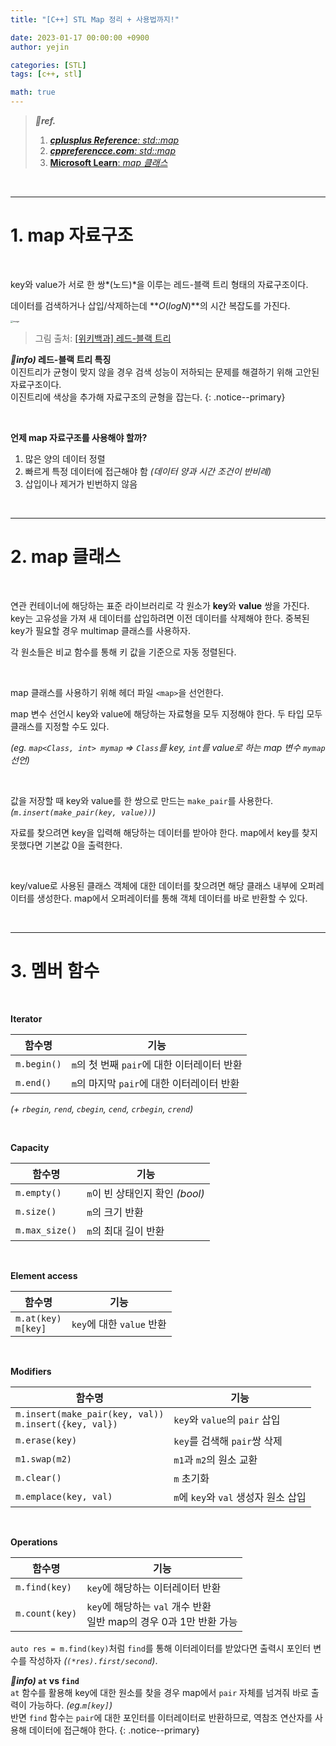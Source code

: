 ```yaml
---
title: "[C++] STL Map 정리 + 사용법까지!"

date: 2023-01-17 00:00:00 +0900
author: yejin

categories: [STL]
tags: [c++, stl]

math: true
---
```




> ***💚ref.***
>
> 1.  [***cplusplus Reference**: std::map*](https://cplusplus.com/reference/map/map/)
> 1.  [***cppreferencce.com**: std::map*](https://en.cppreference.com/w/cpp/container/map)
> 2.  [**Microsoft Learn**: *map 클래스*](https://learn.microsoft.com/ko-kr/cpp/standard-library/map-class?view=msvc-170)

<br>

---

# **1. map 자료구조**

<br>

key와 value가 서로 한 쌍*(노드)*을 이루는 레드-블랙 트리 형태의 자료구조이다.

데이터를 검색하거나 삽입/삭제하는데  **$O(log N)$**의 시간 복잡도를 가진다.

<img src="https://user-images.githubusercontent.com/93882395/213876105-0b9239ff-7be9-4b08-89bd-68502703281e.png" alt="image" style="zoom: 25%;" /> 

>   그림 출처: [[위키백과] 레드-블랙 트리](https://ko.wikipedia.org/wiki/%EB%A0%88%EB%93%9C-%EB%B8%94%EB%9E%99_%ED%8A%B8%EB%A6%AC)

***👀info)* 레드-블랙 트리 특징**<br>이진트리가 균형이 맞지 않을 경우 검색 성능이 저하되는 문제를 해결하기 위해 고안된 자료구조이다.<br>이진트리에 색상을 추가해 자료구조의 균형을 잡는다.
{: .notice--primary}

<br>

**언제 map 자료구조를 사용해야 할까?**

1.   많은 양의 데이터 정렬
2.   빠르게 특정 데이터에 접근해야 함 *(데이터 양과 시간 조건이 반비례)*
3.   삽입이나 제거가 빈번하지 않음

<br>

---

# **2. map 클래스**

<br>

연관 컨테이너에 해당하는 표준 라이브러리로 각 원소가 **key**와 **value** 쌍을 가진다. key는 고유성을 가져 새 데이터를 삽입하려면 이전 데이터를 삭제해야 한다. 중복된 key가 필요할 경우  multimap 클래스를 사용하자.

각 원소들은 비교 함수를 통해 키 값을 기준으로 자동 정렬된다.

<br>

map 클래스를 사용하기 위해 헤더 파일 `<map>`을 선언한다.

map 변수 선언시 key와 value에 해당하는 자료형을 모두 지정해야 한다. 두 타입 모두 클래스를 지정할 수도 있다.

*(eg. `map<Class, int> mymap` => `Class`를 key, `int`를 value로 하는 map 변수 `mymap` 선언)*

<br>

값을 저장할 때 key와 value를 한 쌍으로 만드는 `make_pair`를 사용한다. *(`m.insert(make_pair(key, value))`)*

자료를 찾으려면 key을 입력해 해당하는 데이터를 받아야 한다. map에서 key를 찾지 못했다면 기본값 0을 출력한다.

<br>

key/value로 사용된 클래스 객체에 대한 데이터를 찾으려면 해당 클래스 내부에 오퍼레이터를 생성한다. map에서 오퍼레이터를 통해 객체 데이터를 바로 반환할 수 있다.

<br>

---

# **3. 멤버 함수**

<br>

**Iterator**

| 함수명      | 기능                                        |
| ----------- | ------------------------------------------- |
| `m.begin()` | `m`의 첫 번째 `pair`에 대한 이터레이터 반환 |
| `m.end()`   | `m`의 마지막 `pair`에 대한 이터레이터 반환  |

*(+ `rbegin`, `rend`, `cbegin`, `cend`, `crbegin`, `crend`)*

<br>

**Capacity**

| 함수명         | 기능                            |
| -------------- | ------------------------------- |
| `m.empty()`    | `m`이 빈 상태인지 확인 *(bool)* |
| `m.size()`     | `m`의 크기 반환                 |
| `m.max_size()` | `m`의 최대 길이 반환            |

<br>

**Element access**

| 함수명                  | 기능                      |
| ----------------------- | ------------------------- |
| `m.at(key)`<br>`m[key]` | `key`에 대한 `value` 반환 |

<br>

**Modifiers**

| 함수명                                                    | 기능                                 |
| --------------------------------------------------------- | ------------------------------------ |
| `m.insert(make_pair(key, val))`<br>`m.insert({key, val})` | `key`와 `value`의 `pair` 삽입        |
| `m.erase(key)`                                            | `key`를 검색해 `pair`쌍 삭제         |
| `m1.swap(m2)`                                             | `m1`과 `m2`의 원소 교환              |
| `m.clear()`                                               | `m` 초기화                           |
| `m.emplace(key, val)`                                     | `m`에 `key`와 `val` 생성자 원소 삽입 |

<br>

**Operations**

| 함수명         | 기능                                                         |
| -------------- | ------------------------------------------------------------ |
| `m.find(key)`  | `key`에 해당하는 이터레이터 반환                             |
| `m.count(key)` | `key`에 해당하는 `val` 개수 반환<br>일반 map의 경우 0과 1만 반환 가능 |

`auto res = m.find(key)`처럼 `find`를 통해 이터레이터를 받았다면 출력시 포인터 변수를 작성하자 *(`(*res).first/second`)*.

***👀info)* `at` vs `find`**<br>
`at` 함수를 활용해 key에 대한 원소를 찾을 경우 map에서 `pair` 자체를 넘겨줘 바로 출력이 가능하다. *(eg.`m[key]`)*<br>
반면 `find` 함수는 `pair`에 대한 포인터를 이터레이터로 반환하므로, 역참조 연산자를 사용해 데이터에 접근해야 한다.
{: .notice--primary}

<br>



